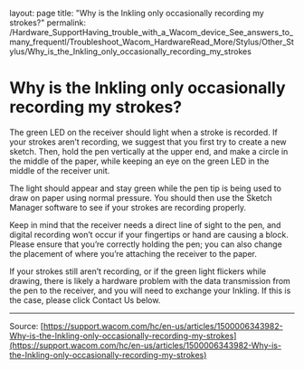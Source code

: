 layout: page
title: "Why is the Inkling only occasionally recording my strokes?"
permalink: /Hardware_SupportHaving_trouble_with_a_Wacom_device_See_answers_to_many_frequentl/Troubleshoot_Wacom_HardwareRead_More/Stylus/Other_Stylus/Why_is_the_Inkling_only_occasionally_recording_my_strokes

# Why is the Inkling only occasionally recording my strokes?

The green LED on the receiver should light when a stroke is recorded. If your strokes aren’t recording, we suggest that you first try to create a new sketch. Then, hold the pen vertically at the upper end, and make a circle in the middle of the paper, while keeping an eye on the green LED in the middle of the receiver unit.


The light should appear and stay green while the pen tip is being used to draw on paper using normal pressure. You should then use the Sketch Manager software to see if your strokes are recording properly.


Keep in mind that the receiver needs a direct line of sight to the pen, and digital recording won’t occur if your fingertips or hand are causing a block. Please ensure that you’re correctly holding the pen; you can also change the placement of where you’re attaching the receiver to the paper.


If your strokes still aren’t recording, or if the green light flickers while drawing, there is likely a hardware problem with the data transmission from the pen to the receiver, and you will need to exchange your Inkling. If this is the case, please click Contact Us below.

---
Source: [https://support.wacom.com/hc/en-us/articles/1500006343982-Why-is-the-Inkling-only-occasionally-recording-my-strokes](https://support.wacom.com/hc/en-us/articles/1500006343982-Why-is-the-Inkling-only-occasionally-recording-my-strokes)
